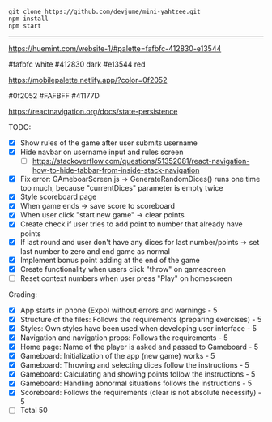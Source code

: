 ```
git clone https://github.com/devjume/mini-yahtzee.git
npm install
npm start
```

----
https://huemint.com/website-1/#palette=fafbfc-412830-e13544

#fafbfc white
#412830 dark
#e13544 red


https://mobilepalette.netlify.app/?color=0f2052

#0f2052
#FAFBFF
#41177D

https://reactnavigation.org/docs/state-persistence


TODO:
- [x] Show rules of the game after user submits username
- [x] Hide navbar on username input and rules screen
  - [ ] https://stackoverflow.com/questions/51352081/react-navigation-how-to-hide-tabbar-from-inside-stack-navigation
- [x] Fix error: GAmeboarScreen.js -> GenerateRandomDices() runs one time too much, because "currentDices" parameter is empty twice
- [x] Style scoreboard page
- [x] When game ends -> save score to scoreboard
- [x] When user click "start new game" -> clear points
- [x] Create check if user tries to add point to number that already have points
- [x] If last round and user don't have any dices for last number/points -> set last number to zero and end game as normal
- [x] Implement bonus point adding at the end of the game
- [x] Create functionality when users click "throw" on gamescreen
- [ ] Reset context numbers when user press "Play" on homescreen

Grading:
- [x] App starts in phone (Expo) without errors and warnings - 5
- [x] Structure of the files: Follows the requirements (preparing exercises) - 5
- [x] Styles: Own styles have been used when developing user interface - 5
- [x] Navigation and navigation props: Follows the requirements - 5
- [x] Home page: Name of the player is asked and passed to Gameboard - 5
- [x] Gameboard: Initialization of the app (new game) works - 5
- [x] Gameboard: Throwing and selecting dices follow the instructions - 5
- [x] Gameboard: Calculating and showing points follow the instructions - 5
- [x] Gameboard: Handling abnormal situations follows the instructions - 5
- [x] Scoreboard: Follows the requirements (clear is not absolute necessity) - 5
- [ ] Total 50
